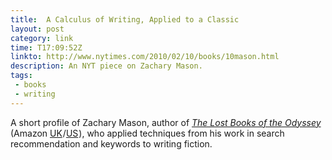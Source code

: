 ```yaml
---
title:  A Calculus of Writing, Applied to a Classic
layout: post
category: link
time: T17:09:52Z
linkto: http://www.nytimes.com/2010/02/10/books/10mason.html
description: An NYT piece on Zachary Mason. 
tags: 
 - books
 - writing
---
```


A short profile of Zachary Mason, author of _[The Lost Books of the Odyssey](http://www.nytimes.com/2010/02/14/books/review/Mansbach-t.html)_ (Amazon <a href="http://www.amazon.co.uk/gp/product/097888115X?ie=UTF8&amp;tag=submirespo-21&amp;linkCode=as2&amp;camp=1634&amp;creative=19450&amp;creativeASIN=097888115X">UK</a><img src="http://www.assoc-amazon.co.uk/e/ir?t=submirespo-21&amp;l=as2&amp;o=2&amp;a=097888115X" width="1" height="1" border="0" alt="" style="border:none !important; margin:0px !important;" />/<a href="http://www.amazon.com/gp/product/0374192154?ie=UTF8&amp;tag=submirespo-20&amp;linkCode=as2&amp;camp=1789&amp;creative=390957&amp;creativeASIN=0374192154">US</a><img src="http://www.assoc-amazon.com/e/ir?t=submirespo-20&amp;l=as2&amp;o=1&amp;a=0374192154" width="1" height="1" border="0" alt="" style="border:none !important; margin:0px !important;" />), who applied techniques from his work in search recommendation and keywords to writing fiction.


